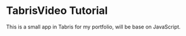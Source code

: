 # TabrisVideo Tutorial
This is a small app in Tabris for my portfolio, will be base on JavaScript. 
